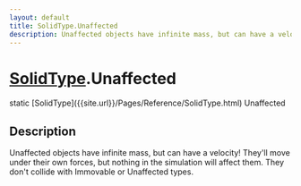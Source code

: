 ```yaml
---
layout: default
title: SolidType.Unaffected
description: Unaffected objects have infinite mass, but can have a velocity! They'll move under their own forces, but nothing in the simulation will affect them. They don't collide with Immovable or Unaffected types.
---
```

# [SolidType]({{site.url}}/Pages/Reference/SolidType.html).Unaffected

<div class='signature' markdown='1'>
static [SolidType]({{site.url}}/Pages/Reference/SolidType.html) Unaffected
</div>

## Description
Unaffected objects have infinite mass, but can have a
velocity! They'll move under their own forces, but nothing in the
simulation will affect them. They don't collide with Immovable or
Unaffected types.

